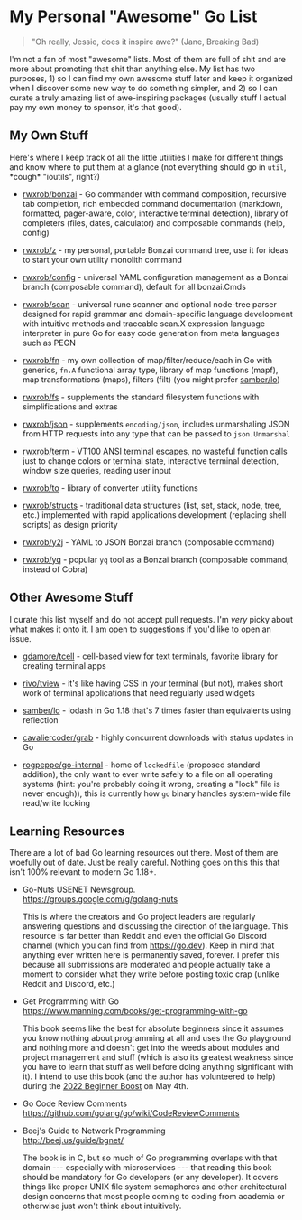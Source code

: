 # My Personal "Awesome" Go List

> "Oh really, Jessie, does it inspire awe?" (Jane, Breaking Bad)

I'm not a fan of most "awesome" lists. Most of them are full of shit and
are more about promoting that shit than anything else. My list has two
purposes, 1) so I can find my own awesome stuff later and keep it
organized when I discover some new way to do something simpler, and 2)
so I can curate a truly amazing list of awe-inspiring packages (usually
stuff I actual pay my own money to sponsor, it's that good).

## My Own Stuff

Here's where I keep track of all the little utilities I make for
different things and know where to put them at a glance (not everything
should go in `util`, \*cough\* "ioutils", right?) 

* [rwxrob/bonzai](https://github.com/rwxrob/bonzai) - Go commander with
  command composition, recursive tab completion, rich embedded command
  documentation (markdown, formatted, pager-aware, color, interactive
  terminal detection), library of completers (files, dates, calculator)
  and composable commands (help, config) 

* [rwxrob/z](https://github.com/rwxrob/z) - my personal, portable Bonzai
  command tree, use it for ideas to start your own utility monolith
  command

* [rwxrob/config](https://github.com/rwxrob/config) - universal
  YAML configuration management as a Bonzai branch (composable command),
  default for all bonzai.Cmds

* [rwxrob/scan](https://github.com/rwxrob/scan) - universal rune scanner
  and optional node-tree parser designed for rapid grammar and
  domain-specific language development with intuitive methods and
  traceable scan.X expression language interpreter in pure Go for easy
  code generation from meta languages such as PEGN

* [rwxrob/fn](https://github.com/rwxrob/fn) - my own collection of
  map/filter/reduce/each in Go with generics, `fn.A` functional array
  type, library of map functions (mapf), map transformations (maps),
  filters (filt) (you might prefer [samber/lo](https://github.com/samber/lo))

* [rwxrob/fs](https://github.com/rwxrob/fs) - supplements the
  standard filesystem functions with simplifications and extras

* [rwxrob/json](https://github.com/rwxrob/json) - supplements
  `encoding/json`, includes unmarshaling JSON from HTTP requests into
  any type that can be passed to `json.Unmarshal`

* [rwxrob/term](https://github.com/rwxrob/term) - VT100 ANSI terminal
  escapes, no wasteful function calls just to change colors or terminal
  state, interactive terminal detection, window size queries, reading
  user input

* [rwxrob/to](https://github.com/rwxrob/to) - library of converter
  utility functions

* [rwxrob/structs](https://github.com/rwxrob/structs) - traditional data
  structures (list, set, stack, node, tree, etc.) implemented with rapid
  applications development (replacing shell scripts) as design priority

* [rwxrob/y2j](https://github.com/rwxrob/y2j) - YAML to JSON Bonzai
  branch (composable command)

* [rwxrob/yq](https://github.com/rwxrob/yq) - popular `yq` tool as a
  Bonzai branch (composable command, instead of Cobra)

## Other Awesome Stuff

I curate this list myself and do not accept pull requests. I'm *very*
picky about what makes it onto it. I am open to suggestions if you'd
like to open an issue.

* [gdamore/tcell](https://github.com/gdamore/tcell) - cell-based view
  for text terminals, favorite library for creating terminal apps

* [rivo/tview](https://github.com/rivo/tview) - it's like having CSS in
  your terminal (but not), makes short work of terminal applications
  that need regularly used widgets

* [samber/lo](https://github.com/samber/lo) - lodash in Go 1.18 that's 7
  times faster than equivalents using reflection

* [cavaliercoder/grab](https://github.com/cavaliercoder/grab) - highly
  concurrent downloads with status updates in Go

* [rogpeppe/go-internal](https://github.com/rogpeppe/go-internal) - home
  of `lockedfile` (proposed standard addition), the only want to ever
  write safely to a file on all operating systems (hint: you're probably
  doing it wrong, creating a "lock" file is never enough)), this is
  currently how `go` binary handles system-wide file read/write locking

## Learning Resources

There are a lot of bad Go learning resources out there. Most of them
are woefully out of date. Just be really careful. Nothing goes on this
this that isn't 100% relevant to modern Go 1.18+.

* Go-Nuts USENET Newsgroup.  
  <https://groups.google.com/g/golang-nuts>

  This is where the creators and Go project leaders are regularly
  answering questions and discussing the direction of the language. This
  resource is far better than Reddit and even the official Go Discord
  channel (which you can find from <https://go.dev>). Keep in mind that
  anything ever written here is permanently saved, forever. I prefer
  this because all submissions are moderated and people actually take a
  moment to consider what they write before posting toxic crap (unlike
  Reddit and Discord, etc.)

* Get Programming with Go  
  <https://www.manning.com/books/get-programming-with-go>

  This book seems like the best for absolute beginners since it assumes
  you know nothing about programming at all and uses the Go playground
  and nothing more and doesn't get into the weeds about modules and
  project management and stuff (which is also its greatest weakness
  since you have to learn that stuff as well before doing anything
  significant with it). I intend to use this book (and the author has
  volunteered to help) during the [2022 Beginner
  Boost](https://github.com/rwxrob/boost) on May 4th.

* Go Code Review Comments  
  <https://github.com/golang/go/wiki/CodeReviewComments>

* Beej's Guide to Network Programming  
  http://beej.us/guide/bgnet/

  The book is in C, but so much of Go programming overlaps with that
  domain --- especially with microservices --- that reading this book
  should be mandatory for Go developers (or any developer). It covers
  things like proper UNIX file system semaphores and other architectural
  design concerns that most people coming to coding from academia or
  otherwise just won't think about intuitively.
